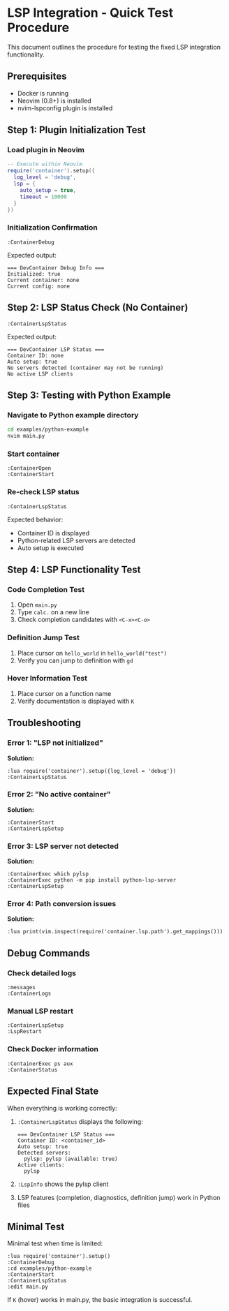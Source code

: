 # LSP Integration - Quick Test Procedure

This document outlines the procedure for testing the fixed LSP integration functionality.

## Prerequisites
- Docker is running
- Neovim (0.8+) is installed
- nvim-lspconfig plugin is installed

## Step 1: Plugin Initialization Test

### Load plugin in Neovim
```lua
-- Execute within Neovim
require('container').setup({
  log_level = 'debug',
  lsp = {
    auto_setup = true,
    timeout = 10000
  }
})
```

### Initialization Confirmation
```vim
:ContainerDebug
```

Expected output:
```
=== DevContainer Debug Info ===
Initialized: true
Current container: none
Current config: none
```

## Step 2: LSP Status Check (No Container)

```vim
:ContainerLspStatus
```

Expected output:
```
=== DevContainer LSP Status ===
Container ID: none
Auto setup: true
No servers detected (container may not be running)
No active LSP clients
```

## Step 3: Testing with Python Example

### Navigate to Python example directory
```bash
cd examples/python-example
nvim main.py
```

### Start container
```vim
:ContainerOpen
:ContainerStart
```

### Re-check LSP status
```vim
:ContainerLspStatus
```

Expected behavior:
- Container ID is displayed
- Python-related LSP servers are detected
- Auto setup is executed

## Step 4: LSP Functionality Test

### Code Completion Test
1. Open `main.py`
2. Type `calc.` on a new line
3. Check completion candidates with `<C-x><C-o>`

### Definition Jump Test
1. Place cursor on `hello_world` in `hello_world("test")`
2. Verify you can jump to definition with `gd`

### Hover Information Test
1. Place cursor on a function name
2. Verify documentation is displayed with `K`

## Troubleshooting

### Error 1: "LSP not initialized"
**Solution:**
```vim
:lua require('container').setup({log_level = 'debug'})
:ContainerLspStatus
```

### Error 2: "No active container"
**Solution:**
```vim
:ContainerStart
:ContainerLspSetup
```

### Error 3: LSP server not detected
**Solution:**
```vim
:ContainerExec which pylsp
:ContainerExec python -m pip install python-lsp-server
:ContainerLspSetup
```

### Error 4: Path conversion issues
**Solution:**
```vim
:lua print(vim.inspect(require('container.lsp.path').get_mappings()))
```

## Debug Commands

### Check detailed logs
```vim
:messages
:ContainerLogs
```

### Manual LSP restart
```vim
:ContainerLspSetup
:LspRestart
```

### Check Docker information
```vim
:ContainerExec ps aux
:ContainerStatus
```

## Expected Final State

When everything is working correctly:

1. `:ContainerLspStatus` displays the following:
   ```
   === DevContainer LSP Status ===
   Container ID: <container_id>
   Auto setup: true
   Detected servers:
     pylsp: pylsp (available: true)
   Active clients:
     pylsp
   ```

2. `:LspInfo` shows the pylsp client

3. LSP features (completion, diagnostics, definition jump) work in Python files

## Minimal Test

Minimal test when time is limited:

```vim
:lua require('container').setup()
:ContainerDebug
:cd examples/python-example
:ContainerStart
:ContainerLspStatus
:edit main.py
```

If `K` (hover) works in main.py, the basic integration is successful.

